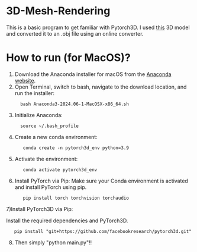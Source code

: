 # 3D-Mesh-Rendering

This is a basic program to get familiar with Pytorch3D. I used [this](https://www.thingiverse.com/thing:6665518) 3D model and converted it to an .obj file using an online converter. 


# How to run (for MacOS)?

1) Download the Anaconda installer for macOS from the [Anaconda website](https://repo.anaconda.com/archive/).
2) Open Terminal, switch to bash,  navigate to the download location, and run the installer:
   ```shell
     bash Anaconda3-2024.06-1-MacOSX-x86_64.sh
   ```
3) Initialize Anaconda:
   ```shell
     source ~/.bash_profile
   ```
4) Create a new conda environment:
     ```shell
        conda create -n pytorch3d_env python=3.9
      ```
5) Activate the environment:
   ```shell
      conda activate pytorch3d_env
   ```
6) Install PyTorch via Pip:
Make sure your Conda environment is activated and install PyTorch using pip.
   ```shell
      pip install torch torchvision torchaudio
   ```
7)Install PyTorch3D via Pip:

Install the required dependencies and PyTorch3D.
   ```shell
      pip install "git+https://github.com/facebookresearch/pytorch3d.git"
   ```
      
8) Then simply "python main.py"!!
